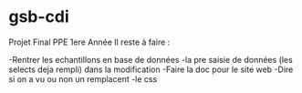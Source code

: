# gsb-cdi
Projet Final PPE 1ere Année
Il reste à faire : 

-Rentrer les echantillons en base de données
-la pre saisie de données (les selects deja rempli) dans la modification
-Faire la doc pour le site web
-Dire si on a vu ou non un remplacent
-le css
